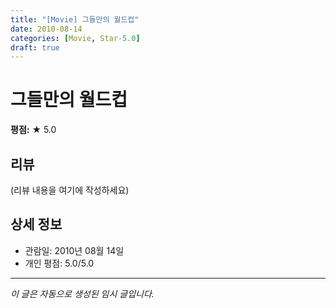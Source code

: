 ```yaml
---
title: "[Movie] 그들만의 월드컵"
date: 2010-08-14
categories: [Movie, Star-5.0]
draft: true
---
```


# 그들만의 월드컵

**평점:** ★ 5.0

## 리뷰

(리뷰 내용을 여기에 작성하세요)

## 상세 정보

- 관람일: 2010년 08월 14일
- 개인 평점: 5.0/5.0

---

*이 글은 자동으로 생성된 임시 글입니다.*
